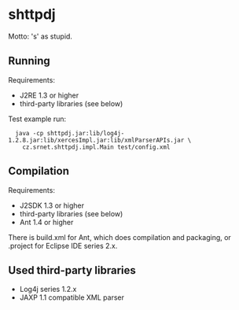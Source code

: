 # shttpdj

Motto: 's' as stupid.

## Running

Requirements:

*  J2RE 1.3 or higher
*  third-party libraries (see below)

Test example run:
```
  java -cp shttpdj.jar:lib/log4j-1.2.8.jar:lib/xercesImpl.jar:lib/xmlParserAPIs.jar \
    cz.srnet.shttpdj.impl.Main test/config.xml
```
## Compilation

Requirements:

*  J2SDK 1.3 or higher
*  third-party libraries (see below)
*  Ant 1.4 or higher

There is build.xml for Ant, which does compilation and packaging, or
.project for Eclipse IDE series 2.x.

## Used third-party libraries

* Log4j series 1.2.x
* JAXP 1.1 compatible XML parser
